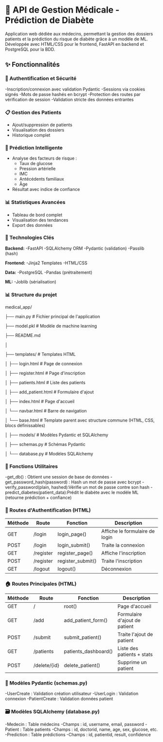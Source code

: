 # 🏥 API de Gestion Médicale - Prédiction de Diabète

Application web dédiée aux médecins, permettant la gestion des dossiers patients et la prédiction du risque de diabète grâce à un modèle de ML. Développée avec HTML/CSS pour le frontend, FastAPI en backend et PostgreSQL pour la BDD.

## ✨ Fonctionnalités

### 🔐 Authentification et Sécurité
-Inscription/connexion avec validation Pydantic
-Sessions via cookies signés
-Mots de passe hashés en bcrypt
-Protection des routes par vérification de session
-Validation stricte des données entrantes

### 📋 Gestion des Patients
- Ajout/suppression de patients
- Visualisation des dossiers
- Historique complet

### 🔮 Prédiction Intelligente
- Analyse des facteurs de risque :
  - Taux de glucose
  - Pression artérielle
  - IMC
  - Antécédents familiaux
  - Âge
 - Résultat avec indice de confiance

### 📊 Statistiques Avancées
 - Tableau de bord complet
 - Visualisation des tendances
 - Export des données

### 🔧 Technologies Clés

**Backend:**
 -FastAPI
 -SQLAlchemy ORM
 -Pydantic (validation)
 -Passlib (hash)

**Frontend:**
 -Jinja2 Templates
 -HTML/CSS

**Data:**
 -PostgreSQL
 -Pandas (prétraitement)

**ML:**
 -Joblib (sérialisation)

### 📊 Structure du projet

medical_app/

├── main.py                # Fichier principal de l'application

├── model.pkl              # Modèle de machine learning

├── README.md

│

├── templates/             # Templates HTML

│   ├── login.html         # Page de connexion

│   ├── register.html      # Page d'inscription

│   ├── patients.html      # Liste des patients

│   ├── add_patient.html   # Formulaire d'ajout

│   ├── index.html         # Page d'accueil

│   └── navbar.html        # Barre de navigation

│   └── base.html          # Template parent avec structure commune (HTML, CSS, blocs définissables)

│
├── models/                # Modèles Pydantic et SQLAlchemy

│   ├── schemas.py         # Schémas Pydantic

│   └── database.py        # Modèles SQLAlchemy


### 🔄 Fonctions Utilitaires

 -get_db()                      : Obtient une session de base de données
 -get_password_hash(password)   : Hash un mot de passe avec bcrypt
 -verify_password(plain, hashed):Vérifie un mot de passe contre son hash
 -predict_diabetes(patient_data):Prédit le diabète avec le modèle ML (retourne prédiction + confiance)

### 🔐 Routes d'Authentification (HTML)

|Méthode	|Route	    |Fonction	        |Description                   |
|---------|-----------|-----------------|------------------------------|
|GET	    |/login	    |login_page()	    |Affiche le formulaire de login|
|POST	    |/login	    |login_submit()	  |Traite la connexion           |
|GET	    |/register	|register_page()  |Affiche l'inscription         |
|POST	    |/register	|register_submit()|Traite l'inscription          |
|GET	    |/logout	  |logout()	        |Déconnexion                   |

### 🏠 Routes Principales (HTML)

|Méthode	|Route	     |Fonction	          |Description                  |
|---------|------------|---------------------|----------------------------|
|GET	    |/	         |root()	            |Page d'accueil               |
|GET	    |/add	       |add_patient_form()  |Formulaire d'ajout de patient|
|POST	    |/submit	   |submit_patient()	  |Traite l'ajout de patient    |
|GET	    |/patients	 |patients_dashboard()|Liste des patients + stats   |
|POST	    |/delete/{id}|delete_patient()	  |Supprime un patient          |

### 🧩 Modèles Pydantic (schemas.py)
 -UserCreate : Validation création utilisateur
 -UserLogin : Validation connexion
 -PatientCreate : Validation données patient

### 🗃️ Modèles SQLAlchemy (database.py)
 -Medecin : Table médecins        -Champs : id, username, email, password
 -Patient : Table patients        -Champs : id, doctorid, name, age, sex, glucose, etc.
 -Prediction : Table prédictions  -Champs : id, patientid, result, confidence